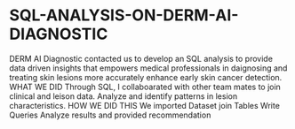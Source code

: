 # SQL-ANALYSIS-ON-DERM-AI-DIAGNOSTIC
DERM AI Diagnostic contacted us to develop an SQL analysis to provide data driven insights that empowers medical professionals in daignosing and treating skin lesions more accurately enhance early skin cancer detection.
WHAT WE DID
Through SQL, I collaboarated with other team mates to join clinical and leison data.
Analyze and identify patterns in lesion characteristics.
HOW WE DID THIS
We imported Dataset
join Tables
Write Queries
Analyze results
and provided recommendation




